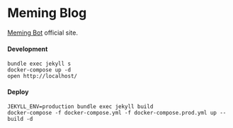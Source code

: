 # Meming Blog
[Meming Bot](https://t.me/memingbot) official site.

#### Development
```
bundle exec jekyll s
docker-compose up -d
open http://localhost/
```

#### Deploy
```
JEKYLL_ENV=production bundle exec jekyll build
docker-compose -f docker-compose.yml -f docker-compose.prod.yml up --build -d
```

